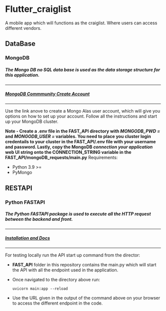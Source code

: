 # Flutter_craiglist
A mobile app which will functions as the craiglist. Where users can access different vendors. 

## DataBase
### MongoDB
##### The Mongo DB no SQL data base is used as the data storage structure for this application.
-----
##### [MongoDB Commmunity Create Account](https://account.mongodb.com/account/login)
-----
Use the link anove to create a Mongo Alas user account, which will give you options on how to set up your account. Follow all the instructions and start up your MongoDB cluster.

**Note - Create a .env file in the FAST_API directory with *MONGODB_PWD =* and *MONGODB_USER =* variables. You need to place you cluster login credentails to your cluster in the FAST_API/.env file with your username and password. Lastly, copy the MongoDB *connection your application* web UI string onto the CONNECTION_STRING variable in the FAST_API/mongoDB_requests/main.py**
Requirements:
- Python 3.9 >= 
- PyMongo

## RESTAPI
### Python FASTAPI
##### The Python FASTAPI package is used to execute all the HTTP request between the backend and front.
-----
##### [Installation and Docs](https://pypi.org/project/fastapi/)
-----
For testing locally run the API start up command from the director:
- **FAST_API** folder in this repository contains the main.py which will start the API with all the endpoint used in the application.
- Once navigated to the directory above run:

    `uvicorn main:app --reload`

- Use the URL given in the output of the command above on your browser to access the different endpoint in the code.


